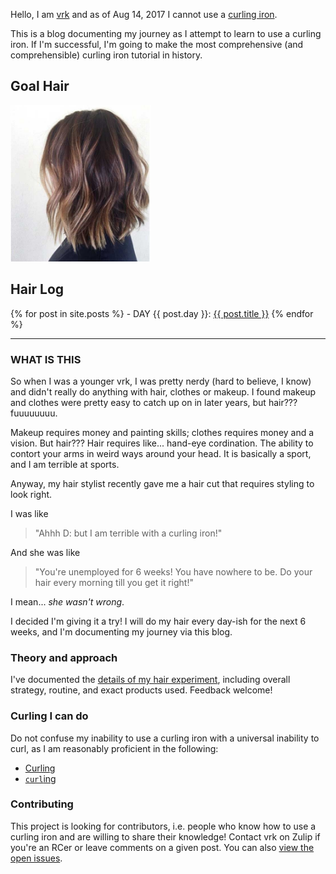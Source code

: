 Hello, I am [vrk](https://github.com/vrk/) and as of Aug 14, 2017 I cannot use a [curling iron](https://www.target.com/p/conair-174-ceramic-satin-finish-instant-heat-curling-iron-1-1-2/-/A-10538613#lnk=sametab).

This is a blog documenting my journey as I attempt to learn to use a curling iron. If I'm successful, I'm going to make the most comprehensive (and comprehensible) curling iron tutorial in history.


## Goal Hair

[<img src="images/goal-hair.jpg" alt="cool girl hair" height="250"/>](https://www.google.com/search?q=balayage+short+hair&tbm=isch)

## Hair Log

{% for post in site.posts %}
\- DAY {{ post.day }}: <a href="{{site.baseurl}}{{ post.url }}">{{ post.title }}</a>
{% endfor %}

--- 

### WHAT IS THIS

So when I was a younger vrk, I was pretty nerdy (hard to believe, I know) and didn't really do anything with hair, clothes or makeup. I found makeup and clothes were pretty easy to catch up on in later years, but hair??? fuuuuuuuu.

Makeup requires money and painting skills; clothes requires money and a vision. But hair??? Hair requires like... hand-eye cordination. The ability to contort your arms in weird ways around your head. It is basically a sport, and I am terrible at sports.

Anyway, my hair stylist recently gave me a hair cut that requires styling to look right.

I was like
> "Ahhh D: but I am terrible with a curling iron!" 

And she was like
> "You're unemployed for 6 weeks! You have nowhere to be. Do your hair every morning till you get it right!"

I mean... *she wasn't wrong*.

I decided I'm giving it a try! I will do my hair every day-ish for the next 6 weeks, and I'm documenting my journey via this blog.

### Theory and approach

I've documented the [details of my hair experiment](approach), including overall strategy, routine, and exact products used. Feedback welcome!

### Curling I can do

Do not confuse my inability to use a curling iron with a universal inability to curl, as I am reasonably proficient in the following:

- [Curling](https://www.youtube.com/watch?v=EMz_XwbJ8l8)
- [`curl`ing](https://en.wikipedia.org/wiki/CURL)

### Contributing

This project is looking for contributors, i.e. people who know how to use a curling iron and are willing to share their knowledge! Contact vrk on Zulip if you're an RCer or leave comments on a given post. You can also [view the open issues](https://github.com/vrk/LearnToCurl/issues).

